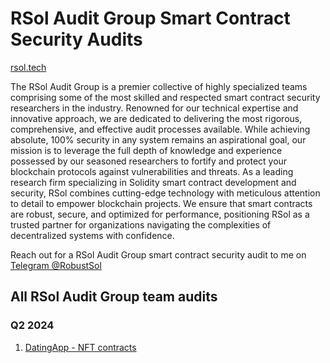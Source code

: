 # RSol Audit Group Smart Contract Security Audits

[rsol.tech](https://rsol.tech/)

The RSol Audit Group is a premier collective of highly specialized teams comprising some of the most skilled and respected smart contract security researchers in the industry. Renowned for our technical expertise and innovative approach, we are dedicated to delivering the most rigorous, comprehensive, and effective audit processes available. While achieving absolute, 100% security in any system remains an aspirational goal, our mission is to leverage the full depth of knowledge and experience possessed by our seasoned researchers to fortify and protect your blockchain protocols against vulnerabilities and threats. As a leading research firm specializing in Solidity smart contract development and security, RSol combines cutting-edge technology with meticulous attention to detail to empower blockchain projects. We ensure that smart contracts are robust, secure, and optimized for performance, positioning RSol as a trusted partner for organizations navigating the complexities of decentralized systems with confidence.

Reach out for a RSol Audit Group smart contract security audit to me on [Telegram @RobustSol](https://t.me/RobustSol)

## All RSol Audit Group team audits

### Q2 2024

1. [DatingApp - NFT contracts](solo/md/DatingApp-security-review_2024-07-12.md)
